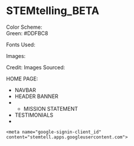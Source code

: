 # STEMtelling_BETA

Color Scheme:  
Green: #DDFBC8

Fonts Used:


Images:


Credit:
Images Sourced:

HOME PAGE:
- NAVBAR
- HEADER BANNER
- - MISSION STATEMENT
- TESTIMONIALS
- 

<!-- Google ID Client -->
    <meta name="google-signin-client_id" content="stemtell.apps.googleusercontent.com">

